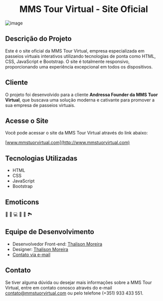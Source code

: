 <h1 align="center">MMS Tour Virtual - Site Oficial</h1>


![image](https://github.com/thalisonsilva/ANDRESSASITE/assets/129459647/f2d939ce-74b3-4985-8350-296f95592dae)


## Descrição do Projeto

Este é o site oficial da MMS Tour Virtual, empresa especializada em passeios virtuais interativos utilizando tecnologias de ponta como HTML, CSS, JavaScript e Bootstrap. O site é totalmente responsivo, proporcionando uma experiência excepcional em todos os dispositivos.

## Cliente

O projeto foi desenvolvido para a cliente **Andressa Founder da MMS Tuor Virtual**, que buscava uma solução moderna e cativante para promover a sua empresa de passeios virtuais.

## Acesse o Site

Você pode acessar o site da MMS Tour Virtual através do link abaixo:

[www.mmstuorvirtual.com](http://www.mmstuorvirtual.com)

## Tecnologias Utilizadas

- HTML
- CSS
- JavaScript
- Bootstrap

## Emoticons

🚀 🌟 💻 🎥 📸 🏞️

## Equipe de Desenvolvimento

- Desenvolvedor Front-end: [Thalison Moreira](https://github.com/thalisonsilva)
- Designer: [Thalison Moreira](https://www.linkedin.com/in/thalison-moreira/)
- <a href="mailto:contato@thalisonsilva.com.br">Contato via e-mail</a>


## Contato

Se tiver alguma dúvida ou desejar mais informações sobre a MMS Tour Virtual, entre em contato conosco através do e-mail contato@mmstuorvirtual.com ou pelo telefone (+351) 933 433 551.

